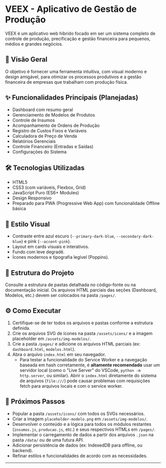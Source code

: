 # VEEX - Aplicativo de Gestão de Produção

VEEX é um aplicativo web híbrido focado em ser um sistema completo de controle de produção, precificação e gestão financeira para pequenos, médios e grandes negócios.

## 🚀 Visão Geral

O objetivo é fornecer uma ferramenta intuitiva, com visual moderno e design amigável, para otimizar os processos produtivos e a gestão financeira de empresas que trabalham com produção física.

## ✨ Funcionalidades Principais (Planejadas)

* Dashboard com resumo geral
* Gerenciamento de Modelos de Produtos
* Controle de Insumos
* Acompanhamento de Ordens de Produção
* Registro de Custos Fixos e Variáveis
* Calculadora de Preço de Venda
* Relatórios Gerenciais
* Controle Financeiro (Entradas e Saídas)
* Configurações do Sistema

## 🛠️ Tecnologias Utilizadas

* HTML5
* CSS3 (com variáveis, Flexbox, Grid)
* JavaScript Puro (ES6+ Modules)
* Design Responsivo
* Preparado para PWA (Progressive Web App) com funcionalidade Offline básica

## 🎨 Estilo Visual

* Contraste entre azul escuro (`--primary-dark-blue`, `--secondary-dark-blue`) e pink (`--accent-pink`).
* Layout em cards visuais e interativos.
* Fundo com leve degradê.
* Ícones modernos e tipografia legível (Poppins).

## 📁 Estrutura do Projeto

Consulte a estrutura de pastas detalhada no código-fonte ou na documentação inicial. Os arquivos HTML parciais das seções (Dashboard, Modelos, etc.) devem ser colocados na pasta `/pages/`.

## ⚙️ Como Executar

1.  Certifique-se de ter todos os arquivos e pastas conforme a estrutura definida.
2.  Crie os arquivos SVG de ícones na pasta `/assets/icons/` e a imagem placeholder em `/assets/img-modelos/`.
3.  Crie a pasta `/pages/` e adicione os arquivos HTML parciais (ex: `dashboard.html`, `modelos.html`).
4.  Abra o arquivo `index.html` em seu navegador.
    * Para testar a funcionalidade do Service Worker e a navegação baseada em hash corretamente, é **altamente recomendado** usar um servidor local (como o "Live Server" do VSCode, `python -m http.server`, ou similar). Abrir o `index.html` diretamente do sistema de arquivos (`file:///`) pode causar problemas com requisições fetch para arquivos locais e com o service worker.

## 🤝 Próximos Passos

* Popular a pasta `/assets/icons/` com todos os SVGs necessários.
* Criar a imagem `placeholder-modelo.png` em `/assets/img-modelos/`.
* Desenvolver o conteúdo e a lógica para todos os módulos restantes (`insumos.js`, `producao.js`, etc.) e seus respectivos HTMLs em `/pages/`.
* Implementar o carregamento de dados a partir dos arquivos `.json` na pasta `/data/` ou de uma futura API.
* Adicionar persistência de dados (ex: IndexedDB para offline, ou backend).
* Refinar estilos e funcionalidades de acordo com as necessidades.

---
